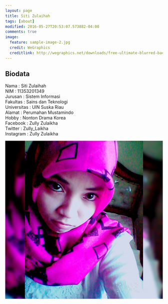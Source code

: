 ```yaml
---
layout: page
title: Siti Zulaihah
tags: [about]
modified: 2016-05-27T20:53:07.573882-04:00
comments: true
image:
  feature: sample-image-2.jpg
  credit: WeGraphics
  creditlink: http://wegraphics.net/downloads/free-ultimate-blurred-background-pack/
---
```

## Biodata
Nama : Siti Zulaihah<br>
NIM : 11353201349<br>
Jurusan : Sistem Informasi<br>
Fakultas : Sains dan Teknologi<br>
Universitas : UIN Suska Riau<br>
Alamat : Perumahan Mustamindo<br>
Hobby : Nonton Drama Korea<br>
Facebook : Zully Zulaikha<br>
Twitter : Zully_Laikha<br>
Instagram : Zully Zulaikha<br>

<img src="/assets/InstaShot_20150820_215224.jpg">
